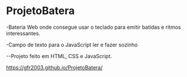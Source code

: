 # ProjetoBatera

-Bateria Web onde consegue usar o teclado para emitir batidas e ritmos interessantes.


-Campo de texto para o JavaScript ler e fazer sozinho


--Projeto feito em HTML, CSS e JavaScript.

 https://gfr2003.github.io/ProjetoBatera/
